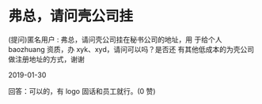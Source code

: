 # 弗总，请问壳公司挂

(提问)匿名用户 : 弗总，请问壳公司挂在秘书公司的地址，用 于给个人 baozhuang 资质，办 xyk、xyd，请问可以吗？是否还 有其他低成本的为壳公司做注册地址的方式，谢谢

2019-01-30

回答：可以的，有 logo 固话和员工就行。(0 赞)